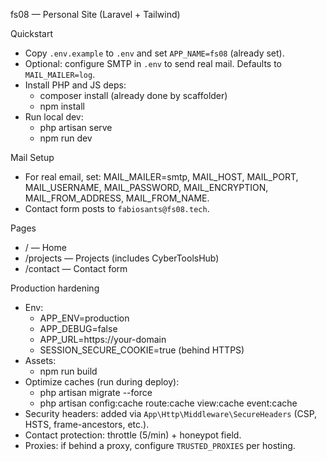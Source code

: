 fs08 — Personal Site (Laravel + Tailwind)

Quickstart

- Copy `.env.example` to `.env` and set `APP_NAME=fs08` (already set).
- Optional: configure SMTP in `.env` to send real mail. Defaults to `MAIL_MAILER=log`.
- Install PHP and JS deps:
  - composer install (already done by scaffolder)
  - npm install
- Run local dev:
  - php artisan serve
  - npm run dev

Mail Setup

- For real email, set: MAIL_MAILER=smtp, MAIL_HOST, MAIL_PORT, MAIL_USERNAME, MAIL_PASSWORD, MAIL_ENCRYPTION, MAIL_FROM_ADDRESS, MAIL_FROM_NAME.
- Contact form posts to `fabiosants@fs08.tech`.

Pages

- / — Home
- /projects — Projects (includes CyberToolsHub)
- /contact — Contact form

Production hardening

- Env:
  - APP_ENV=production
  - APP_DEBUG=false
  - APP_URL=https://your-domain
  - SESSION_SECURE_COOKIE=true (behind HTTPS)
- Assets:
  - npm run build
- Optimize caches (run during deploy):
  - php artisan migrate --force
  - php artisan config:cache route:cache view:cache event:cache
- Security headers: added via `App\Http\Middleware\SecureHeaders` (CSP, HSTS, frame-ancestors, etc.).
- Contact protection: throttle (5/min) + honeypot field.
- Proxies: if behind a proxy, configure `TRUSTED_PROXIES` per hosting.
